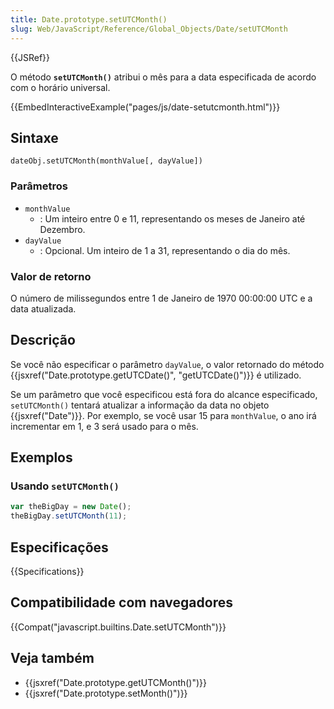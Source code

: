```yaml
---
title: Date.prototype.setUTCMonth()
slug: Web/JavaScript/Reference/Global_Objects/Date/setUTCMonth
---
```


{{JSRef}}

O método **`setUTCMonth()`** atribui o mês para a data especificada de acordo com o horário universal.

{{EmbedInteractiveExample("pages/js/date-setutcmonth.html")}}

## Sintaxe

```
dateObj.setUTCMonth(monthValue[, dayValue])
```

### Parâmetros

- `monthValue`
  - : Um inteiro entre 0 e 11, representando os meses de Janeiro até Dezembro.
- `dayValue`
  - : Opcional. Um inteiro de 1 a 31, representando o dia do mês.

### Valor de retorno

O número de milissegundos entre 1 de Janeiro de 1970 00:00:00 UTC e a data atualizada.

## Descrição

Se você não especificar o parâmetro `dayValue`, o valor retornado do método {{jsxref("Date.prototype.getUTCDate()", "getUTCDate()")}} é utilizado.

Se um parâmetro que você especificou está fora do alcance especificado, `setUTCMonth()` tentará atualizar a informação da data no objeto {{jsxref("Date")}}. Por exemplo, se você usar 15 para `monthValue`, o ano irá incrementar em 1, e 3 será usado para o mês.

## Exemplos

### Usando `setUTCMonth()`

```js
var theBigDay = new Date();
theBigDay.setUTCMonth(11);
```

## Especificações

{{Specifications}}

## Compatibilidade com navegadores

{{Compat("javascript.builtins.Date.setUTCMonth")}}

## Veja também

- {{jsxref("Date.prototype.getUTCMonth()")}}
- {{jsxref("Date.prototype.setMonth()")}}
